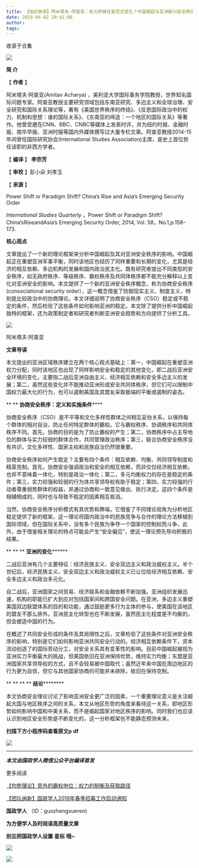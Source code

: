 ```yaml
---
title: 【地区秩序】阿米塔夫·阿查亚：权力转移还是范式变化？中国崛起与亚洲新兴安全秩序|国政学人
date: 2019-04-02 20:41:08
author: 
tags: 
---
```



收录于合集

![](/images/3246/2.gif)

  

**简 介**

【 **作者** 】

阿米塔夫·阿查亚(Amitav Acharya)
，美利坚大学国际事务学院教授，世界知名国际问题专家。阿查亚教授主要研究领域包括东南亚研究、多边主义和全球治理、安全研究和国际关系理论等，著有《美国世界秩序的终结》、《反思国际政治中的权力、机制和思想：谁的国际关系》、《东南亚的缔造：一个地区的国际关系》等著作。他曾受邀在CNN、BBC、CNBC等媒体上发表时评，并为纽约时报、金融时报、南华早报、亚洲时报等国内外媒体撰写过大量专栏文章。阿查亚教授2014-15年间曾任国际研究协会(International
Studies Association)主席，是史上首位担任该职的非西方学者。

【 **编译** 】 **李宗芳**

【 **审校** 】彭小朵 刘孝玉  

【 **来源** 】

Power Shift or Paradigm Shift? China’s Rise and Asia’s Emerging Security Order

_International Studies Quarterly_ ，Power Shift or Paradigm
Shift?China’sRiseandAsia’s Emerging Security Order, 2014, Vol.
58，No.1,p.158–173.

 **核心观点**

文章提出了一个新的理论框架来分析中国崛起及其对亚洲安全秩序的影响。中国崛起正在重塑亚洲军事平衡，同时该地区也经历了同样重要和长期的变化，尤其是经济的相互依赖、多边机构的发展和国内政治民主化。既有研究者提出不同类型的安全秩序，如无政府秩序、等级秩序、霸权秩序及共同体秩序都不能充分解释以上变化对亚洲安全的影响。本文提供了一个新的亚洲安全秩序概念，称为协商安全秩序(consociational
security
order），这一概念借鉴了防御现实主义、制度主义，特别是比较政治中的协商理论。本文详细说明了协商安全秩序（CSO）稳定或不稳定的条件，然后检验了这些条件如何影响亚洲的稳定。本文除了提供分析中国崛起独特的框架，还为政策制定者和研究者判断亚洲安全趋势和方向提供了分析工具。

![](/images/3246/3.jpeg)

阿米塔夫·阿查亚

 **文章导读**

  

  

本文提出的亚洲区域秩序建立在两个核心观点基础上：第一，中国崛起在重塑亚洲权力分配，同时该地区也出现了同样影响安全和稳定的其他变化，即二战后亚洲安全环境的变化，主要指二战后亚洲自由主义、经济相互依赖和安全多边主义的发展；第二，虽然这些变化并不能推动亚洲形成安全共同体秩序，但它们可以限制中国权力最大化的行为，也可以遏制美国及其盟友采取极端的平衡或遏制的姿态。

 ** ** **协商安全秩序：定义和实施条件******

协商安全秩序（CSO）是不平等和文化多样性群体之间相互妥协关系，以保持每个群体的相对自治，防止任何特定群体的霸权。它与霸权秩序、协调秩序和共同体秩序不同。首先，协商的目的是为了防止霸权的产生；第二，协商秩序中占主导地位的群体与实力较弱的群体合作，共同管理政治秩序；第三，联合协商安全秩序没有共识，文化多样性、国家主权和民族自治仍然很重要。

协商安全秩序如何产生稳定？主要有四个条件：相互依赖、均衡、共同领导制度和精英克制。首先，协商安全强调政治和安全的相互依赖，而非仅仅经济相互依赖，也并不意味着一体化，特别是政治一体化；第二，多元均衡权力的存在是稳定的条件；第三，实力较强和较弱的行为体共享领导权有助于稳定；第四，实力较强的行动者尊重弱势群体的权益，并通过协商和一致意见做出、执行决定。这四个条件是相辅相成的，同时也与导致不稳定的因素相互抵消。

当然，协商安全秩序分析模式有其优势和弊端，它借鉴了不同理论视角为分析地区稳定提供了新的框架，这一理论将国内政治中的民族竞争与合作的理论方法移植到国际领域，但在国际关系中，没有多个民族为争夺一个国家的控制权而斗争，此外，由于借鉴相关理论的特点可能会产生“安全偏见”，使这一理论预先导向积极的结果。

 ** ** ** **亚洲的变化********

二战后亚洲有几个主要特征：经济民族主义、安全双边主义和政治威权主义。半个世纪后，经济民族主义、安全双边主义和政治威权主义已让位给经济相互依赖、安全多边主义和政治多元化。

自二战后，亚洲国家之间贸易、经济联系和金融依赖不断加强。亚洲组织发展迅速，机构的职能已扩大到应对包括国家间和跨国安全问题。在亚洲，多边主义重塑美国双边联盟体系的目的和功能，通过鼓励更多行为主体的参与，使美国在该地区的盟友不那么排外。亚洲民主化转型也在不断发展，虽然民主化程度是不均衡的，但会塑造中国的行为。

在概述了共同安全形成的条件及其局限性之后，文章检验了这些条件对亚洲安全秩序的影响，特别是它们如何影响亚洲共同安全行动的。经济相互依赖条件下，资本流动创造了的国际劳动分工，对安全关系具有变革性的影响。目前中国崛起被视为亚洲实力平衡最大的挑战，但美国依旧在亚洲保持优势，维持实力均衡；东盟是亚洲国家共享领导权的方式，且不会轻易被中国取代；虽然近年来中国在周边地区的行为更为自信，但它与其他国家协商的可能并未排除，依旧在保持克制。

 ** ** ** ** **结论**********

本文协商安全理论讨论了影响亚洲安全更广泛的因素，一个重要理论意义是关注崛起大国与地区秩序之间的关系，本文从地区形势的角度来看待这一关系，即地区形势如何影响中国和中美关系，而不是崛起国家对地区秩序的影响。同时我们也应该认识到地区安全形势是不断变化的，这一分析框架也不能静态预测未来。

 **扫描下方小程序码查看原文p** **df**  

![](/images/3246/4.png)

* * *

***本文由国政学人微信公众平台编译首发***

  

  

更多阅读

[【均势理论】意外的霸权地位：权力的制衡及获取路径](http://mp.weixin.qq.com/s?__biz=MzI3MTYzMzE5Mw==&mid=2247489090&idx=1&sn=5d82905c7eb986d57ddfa2e45c3e6fc6&chksm=eb3f8804dc4801123205e589f01530009bd3096df3bf2486efa9a1fe94a95521b4733f189bcf&scene=21#wechat_redirect)  

[【团队纳新】国政学人2019年春季招募工作启动通知](http://mp.weixin.qq.com/s?__biz=MzI3MTYzMzE5Mw==&mid=2247488529&idx=1&sn=4d7a223b6bbfccdb000d0846d8be30e8&chksm=eb3f8a57dc480341c8a6ed4339b6d215c73b98cacfdba087fa5b5eddc1b2337dfd0549522576&scene=21#wechat_redirect)  

  

 **国政学人** （ID：guozhengxueren)

  

 **为方便学人及时阅读高质量文章**

 **别忘把国政学人设置** **星标** **哦~**

![](/images/3246/5.gif)

![](/images/3246/6.gif)

